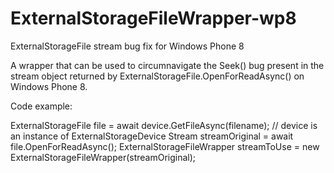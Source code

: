 ExternalStorageFileWrapper-wp8
==============================

ExternalStorageFile stream bug fix for Windows Phone 8

A wrapper that can be used to circumnavigate the Seek() bug present in the stream object returned by ExternalStorageFile.OpenForReadAsync() on Windows Phone 8.

Code example:

ExternalStorageFile file = await device.GetFileAsync(filename); // device is an instance of ExternalStorageDevice
Stream streamOriginal = await file.OpenForReadAsync();
ExternalStorageFileWrapper streamToUse = new ExternalStorageFileWrapper(streamOriginal);
